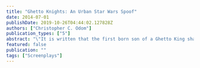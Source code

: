 ```yaml
---
title: "Ghetto Knights: An Urban Star Wars Spoof"
date: 2014-07-01
publishDate: 2019-10-26T04:44:02.127828Z
authors: ["Christopher C. Odom"]
publication_types: ["5"]
abstract: "\"It is written that the first born son of a Ghetto King shall inherit the Source. And he shall walk among us, robed as a servant, with a satchel at his side. And when the time is come, the fire of the word shall ignite and dispel the darkness.\" When Mellow Dee, a disgruntled postal worker, gets a message from an escaped convict, he must seek out the old Laserball player and Ghetto Knight, Elijah. In a world where the church has merged with the state, Mellow Dee is young and strong willed, but oblivious. Elijah reveals to Mellow Dee that King Ray-Ray, the imprisoned leader of the Ghetto Knights, is the father Mellow Dee never had. Elijah teaches Mellow Dee how \"to go to the Source\" and the ways of the Ghetto Knights. Together, Mellow Dee and Elijah have three days to steal a satellite crystal that will prove King Ray-Ray's innocence, take down the Dark Overlord, and prevent World War IV."
featured: false
publication: ""
tags: ["Screenplays"]
---
```

